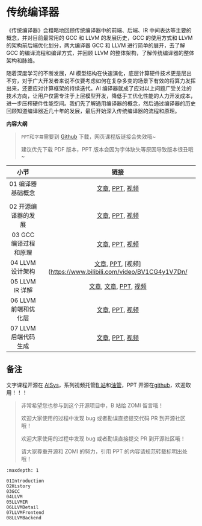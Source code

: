 <!--Copyright © ZOMI 适用于[License](https://github.com/chenzomi12/AISystem)版权许可-->

# 传统编译器

《传统编译器》会粗略地回顾传统编译器中的前端、后端、IR 中间表达等主要的概念，并对目前最常用的 GCC 和 LLVM 的发展历史，GCC 的使用方式和 LLVM 的架构前后端优化划分，两大编译器 GCC 和 LLVM 进行简单的展开，去了解 GCC 的编译流程和编译方式，并回顾 LLVM 的整体架构，了解传统编译器的整体架构和脉络。

随着深度学习的不断发展，AI 模型结构在快速演化，底层计算硬件技术更是层出不穷，对于广大开发者来说不仅要考虑如何在复杂多变的场景下有效的将算力发挥出来，还要应对计算框架的持续迭代。AI 编译器就成了应对以上问题广受关注的技术方向，让用户仅需专注于上层模型开发，降低手工优化性能的人力开发成本，进一步压榨硬件性能空间。我们先了解通用编译器的概念，然后通过编译器的历史回顾知道编译器近几十年的发展，最后开始深入传统编译器的流程和原理。

**内容大纲**

> `PPT`和`字幕`需要到 [Github](https://github.com/chenzomi12/AISystem) 下载，网页课程版链接会失效哦~
>
> 建议优先下载 PDF 版本，PPT 版本会因为字体缺失等原因导致版本很丑哦~

| 小节 | 链接|
|:--:|:--:|
| 01 编译器基础概念 | [文章](./01Introduction.md), [PPT](./01Introduction.pdf), [视频](https://www.bilibili.com/video/BV1D84y1y73v/) |
|  |  |
| 02 开源编译器的发展 | [文章](./02History.md), [PPT](./02History.pdf), [视频](https://www.bilibili.com/video/BV1sM411C7Vr/) |
| 03 GCC 编译过程和原理 | [文章](./03GCC.md), [PPT](./03GCC.pdf), [视频](https://www.bilibili.com/video/BV1LR4y1f7et/) |
| 04 LLVM 设计架构 | [文章](./04LLVM.md), [PPT](./04LLVM.pdf), [视频](https://www.bilibili.com/video/BV1CG4y1V7Dn/ |
| 05 LLVM IR 详解 | [文章](./05LLVMIR), [文章](./06LLVMDetail.md), [PPT](./05LLVMDetail01.pdff), [视频](https://www.bilibili.com/video/BV1LR4y1f7et/) |
| 06 LLVM 前端和优化层 | [文章](./07LLVMFrontend.md), [PPT](./05LLVMDetail02.pdf), [视频](https://www.bilibili.com/video/BV1vd4y1t7vS) |
| 07 LLVM 后端代码生成 | [文章](./08LLVMBackend.md), [PPT](./05LLVMDetail03.pdf), [视频](https://www.bilibili.com/video/BV1cd4y1b7ho) |

## 备注

文字课程开源在 [AISys](https://chenzomi12.github.io/)，系列视频托管[B 站](https://space.bilibili.com/517221395)和[油管](https://www.youtube.com/@ZOMI666/videos)，PPT 开源在[github](https://github.com/chenzomi12/AISystem)，欢迎取用！！！

> 非常希望您也参与到这个开源项目中，B 站给 ZOMI 留言哦！
> 
> 欢迎大家使用的过程中发现 bug 或者勘误直接提交代码 PR 到开源社区哦！
>
> 欢迎大家使用的过程中发现 bug 或者勘误直接提交 PR 到开源社区哦！
>
> 请大家尊重开源和 ZOMI 的努力，引用 PPT 的内容请规范转载标明出处哦！
```{toctree}
:maxdepth: 1

01Introduction
02History
03GCC
04LLVM
05LLVMIR
06LLVMDetail
07LLVMFrontend
08LLVMBackend
```